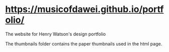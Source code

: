 # https://musicofdawei.github.io/portfolio/
The website for Henry Watson's design portfolio

The thumbnails folder contains the paper thumbnails used in the html page.
